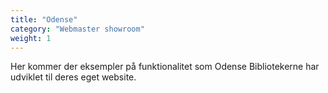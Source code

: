 ```yaml
---
title: "Odense"
category: "Webmaster showroom"
weight: 1
---
```


Her kommer der eksempler på funktionalitet som Odense Bibliotekerne har udviklet til deres eget website.
